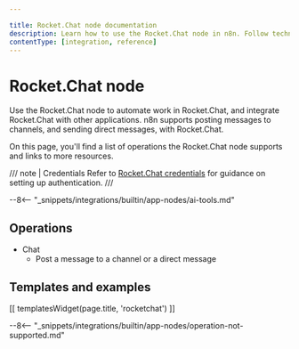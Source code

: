 ```yaml
---

title: Rocket.Chat node documentation
description: Learn how to use the Rocket.Chat node in n8n. Follow technical documentation to integrate Rocket.Chat node into your workflows.
contentType: [integration, reference]
---
```


# Rocket.Chat node

Use the Rocket.Chat node to automate work in Rocket.Chat, and integrate Rocket.Chat with other applications. n8n supports posting messages to channels, and sending direct messages, with Rocket.Chat. 

On this page, you'll find a list of operations the Rocket.Chat node supports and links to more resources.

/// note | Credentials
Refer to [Rocket.Chat credentials](/integrations/builtin/credentials/rocketchat.md) for guidance on setting up authentication. 
///

--8<-- "_snippets/integrations/builtin/app-nodes/ai-tools.md"

## Operations

* Chat
    * Post a message to a channel or a direct message

## Templates and examples

<!-- see https://www.notion.so/n8n/Pull-in-templates-for-the-integrations-pages-37c716837b804d30a33b47475f6e3780 -->
[[ templatesWidget(page.title, 'rocketchat') ]]

--8<-- "_snippets/integrations/builtin/app-nodes/operation-not-supported.md"
